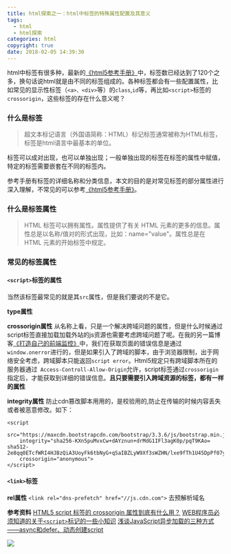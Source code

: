 ```yaml
---
title: html探索之一：html中标签的特殊属性配置及其意义
tags:
  - html
  - html探索
categories: html
copyright: true
date: 2018-02-05 14:39:30
---
```


html中标签有很多种，最新的[《html5参考手册》](http://www.w3school.com.cn/tags/index.asp)中，标签数已经达到了120个之多，换句话说html就是由不同的标签组成的。各种标签都会有一些配置属性，比如常见的显示性标签（`<a>、<div>`等）的`class`,`id`等，再比如`<script>`标签的`crossorigin`，这些标签的存在什么意义呢？

<!--more-->
### 什么是标签
> 超文本标记语言（外国语简称：HTML）标记标签通常被称为HTML标签，标签是html语言中最基本的单位。

标签可以成对出现，也可以单独出现；一般单独出现的标签在标签的属性中赋值，特定的标签需要嵌套在不同的标签内。

参考手册有标签的详细名称和分类信息，本文的目的是对常见标签的部分属性进行深入理解，不常见的可以参考[《html5参考手册》](http://www.w3school.com.cn/tags/index.asp)。

### 什么是标签属性
> HTML 标签可以拥有属性。属性提供了有关 HTML 元素的更多的信息。属性总是以名称/值对的形式出现，比如：name="value"。属性总是在 HTML 元素的开始标签中规定。

### 常见的标签属性

#### `<script>`标签的属性
当然该标签最常见的就是其`src`属性，但是我们要说的不是它。

**type属性**


**crossorigin属性**
从名称上看，只是一个解决跨域问题的属性，但是什么时候通过script标签直接加载加载外站的js资源也需要考虑跨域问题了呢。在我的另一篇博客[《打造自己的前端监控》](https://zhyjor.github.io/2018/01/17/%E6%89%93%E9%80%A0%E8%87%AA%E5%B7%B1%E5%89%8D%E7%AB%AF%E7%9B%91%E6%8E%A7%E7%B3%BB%E7%BB%9F%E4%B9%8B%E4%B8%80%EF%BC%9A%E7%90%86%E8%AE%BA%E7%AF%87/)中，我们在获取页面的错误信息是通过`window.onerror`进行的，但是如果引入了跨域的脚本，由于浏览器限制，出于网络安全考虑，跨域脚本只能返回`script error`。Html5规定只有跨域脚本所在的 服务器通过` Access-Controll-Allow-Origin`允许，script标签通过`crossorigin `指定后，才能获取到详细的错误信息。**且只要需要引入跨域资源的标签，都有一样的属性**

**integrity属性**
防止cdn篡改脚本用用的，是校验用的,防止在传输的时候内容丢失或者被恶意修改。如下：

```
<script 
	src="https://maxcdn.bootstrapcdn.com/bootstrap/3.3.6/js/bootstrap.min.js" 
	integrity="sha256-KXn5puMvxCw+dAYznun+drMdG1IFl3agK0p/pqT9KAo= sha512-2e8qq0ETcfWRI4HJBzQiA3UoyFk6tbNyG+qSaIBZLyW9Xf3sWZHN/lxe9fTh1U45DpPf07yj94KsUHHWe4Yk1A==" 
	crossorigin="anonymous">
</script>
```

#### `<link>`标签
**rel属性**
`<link rel="dns-prefetch" href="//js.cdn.com">` 去预解析域名

**参考资料**
[HTML5 script 标签的 crossorigin 属性到底有什么用？](https://www.chrisyue.com/what-the-hell-is-crossorigin-attribute-in-html-script-tag.html)
[WEB程序员必须知道的关于`<script>`标记的一些小知识](http://www.webhek.com/post/about-script-tag.html)
[浅谈JavaScript异步加载的三种方式——async和defer、动态创建script](https://blog.csdn.net/zhouziyu2011/article/details/60149590)
[]()

![](http://static.zhyjor.com/my_wx_code)
